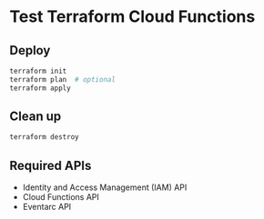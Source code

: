 # Test Terraform Cloud Functions

## Deploy

```bash
terraform init
terraform plan  # optional
terraform apply
```

## Clean up

```bash
terraform destroy
```

## Required APIs

- Identity and Access Management (IAM) API
- Cloud Functions API
- Eventarc API
